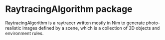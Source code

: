 # RaytracingAlgorithm package
RaytracingAlgorithm is a raytracer written mostly in Nim to generate photo-realistic images defined by a scene, which is a collection of 3D objects and environment rules.
